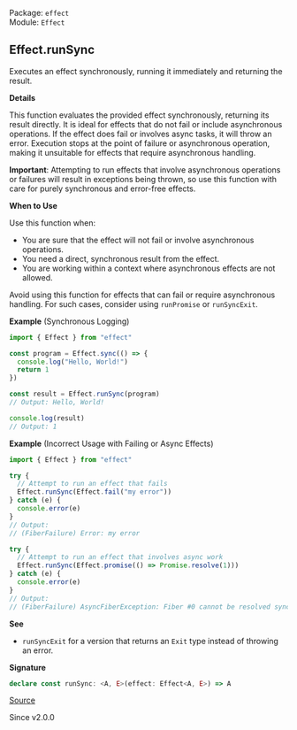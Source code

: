 Package: `effect`<br />
Module: `Effect`<br />

## Effect.runSync

Executes an effect synchronously, running it immediately and returning the
result.

**Details**

This function evaluates the provided effect synchronously, returning its
result directly. It is ideal for effects that do not fail or include
asynchronous operations. If the effect does fail or involves async tasks, it
will throw an error. Execution stops at the point of failure or asynchronous
operation, making it unsuitable for effects that require asynchronous
handling.

**Important**: Attempting to run effects that involve asynchronous operations
or failures will result in exceptions being thrown, so use this function with
care for purely synchronous and error-free effects.

**When to Use**

Use this function when:
- You are sure that the effect will not fail or involve asynchronous
  operations.
- You need a direct, synchronous result from the effect.
- You are working within a context where asynchronous effects are not
  allowed.

Avoid using this function for effects that can fail or require asynchronous
handling. For such cases, consider using `runPromise` or
`runSyncExit`.

**Example** (Synchronous Logging)

```ts
import { Effect } from "effect"

const program = Effect.sync(() => {
  console.log("Hello, World!")
  return 1
})

const result = Effect.runSync(program)
// Output: Hello, World!

console.log(result)
// Output: 1
```

**Example** (Incorrect Usage with Failing or Async Effects)

```ts
import { Effect } from "effect"

try {
  // Attempt to run an effect that fails
  Effect.runSync(Effect.fail("my error"))
} catch (e) {
  console.error(e)
}
// Output:
// (FiberFailure) Error: my error

try {
  // Attempt to run an effect that involves async work
  Effect.runSync(Effect.promise(() => Promise.resolve(1)))
} catch (e) {
  console.error(e)
}
// Output:
// (FiberFailure) AsyncFiberException: Fiber #0 cannot be resolved synchronously. This is caused by using runSync on an effect that performs async work
```

**See**

- `runSyncExit` for a version that returns an `Exit` type instead of
throwing an error.

**Signature**

```ts
declare const runSync: <A, E>(effect: Effect<A, E>) => A
```

[Source](https://github.com/Effect-TS/effect/tree/main/packages/effect/src/Effect.ts#L12247)

Since v2.0.0
